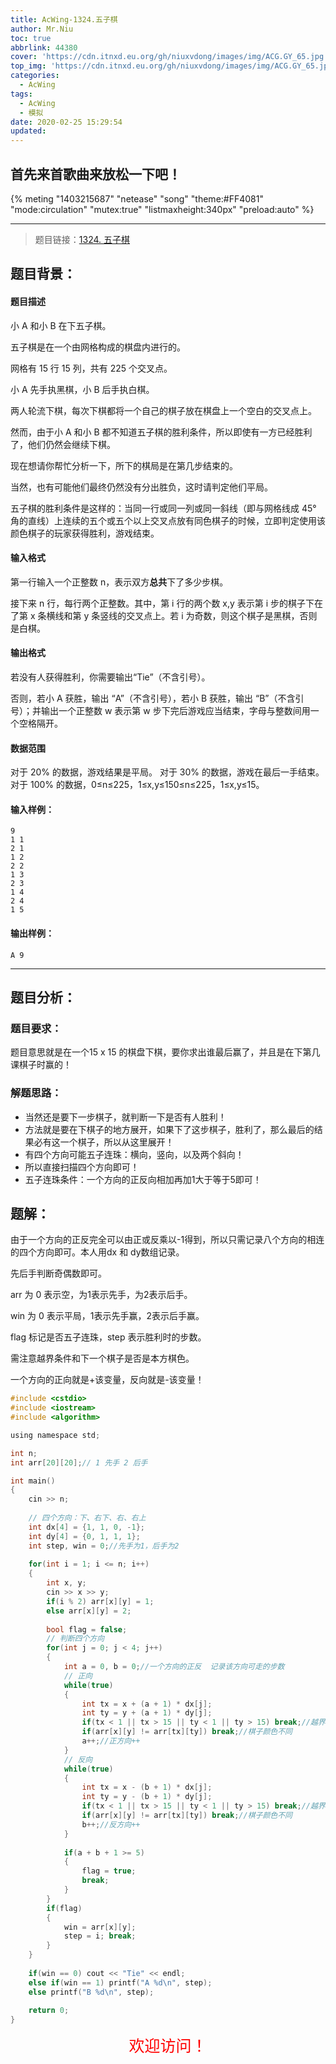 ```yaml
---
title: AcWing-1324.五子棋
author: Mr.Niu
toc: true
abbrlink: 44380
cover: 'https://cdn.itnxd.eu.org/gh/niuxvdong/images/img/ACG.GY_65.jpg'
top_img: 'https://cdn.itnxd.eu.org/gh/niuxvdong/images/img/ACG.GY_65.jpg'
categories:
  - AcWing
tags:
  - AcWing
  - 模拟
date: 2020-02-25 15:29:54
updated:
---
```




## 首先来首歌曲来放松一下吧！

{% meting "1403215687" "netease" "song" "theme:#FF4081" "mode:circulation" "mutex:true" "listmaxheight:340px" "preload:auto"  %}



---



> 题目链接：[1324. 五子棋](https://www.acwing.com/problem/content/description/1326/)



## 题目背景：



#### 题目描述



小 A 和小 B 在下五子棋。

五子棋是在一个由网格构成的棋盘内进行的。

网格有 15 行 15 列，共有 225 个交叉点。

小 A 先手执黑棋，小 B 后手执白棋。

两人轮流下棋，每次下棋都将一个自己的棋子放在棋盘上一个空白的交叉点上。

然而，由于小 A 和小 B 都不知道五子棋的胜利条件，所以即使有一方已经胜利了，他们仍然会继续下棋。

现在想请你帮忙分析一下，所下的棋局是在第几步结束的。

当然，也有可能他们最终仍然没有分出胜负，这时请判定他们平局。

五子棋的胜利条件是这样的：当同一行或同一列或同一斜线（即与网格线成 45° 角的直线）上连续的五个或五个以上交叉点放有同色棋子的时候，立即判定使用该颜色棋子的玩家获得胜利，游戏结束。

#### 输入格式

第一行输入一个正整数 n，表示双方**总共**下了多少步棋。

接下来 n 行，每行两个正整数。其中，第 i 行的两个数 x,y 表示第 i 步的棋子下在了第 x 条横线和第 y 条竖线的交叉点上。若 i 为奇数，则这个棋子是黑棋，否则是白棋。

#### 输出格式

若没有人获得胜利，你需要输出“Tie”（不含引号）。

否则，若小 A 获胜，输出 “A”（不含引号），若小 B 获胜，输出 “B”（不含引号）；并输出一个正整数 w 表示第 w 步下完后游戏应当结束，字母与整数间用一个空格隔开。

#### 数据范围

对于 20% 的数据，游戏结果是平局。
对于 30% 的数据，游戏在最后一手结束。
对于 100% 的数据，0≤n≤225，1≤x,y≤150≤n≤225，1≤x,y≤15。

#### 输入样例：

```
9
1 1
2 1
1 2
2 2
1 3
2 3
1 4
2 4
1 5
```

#### 输出样例：

```
A 9
```

---



## 题目分析：

### 题目要求：



题目意思就是在一个15 x 15 的棋盘下棋，要你求出谁最后赢了，并且是在下第几课棋子时赢的！

### 解题思路：



- 当然还是要下一步棋子，就判断一下是否有人胜利！
- 方法就是要在下棋子的地方展开，如果下了这步棋子，胜利了，那么最后的结果必有这一个棋子，所以从这里展开！
- 有四个方向可能五子连珠：横向，竖向，以及两个斜向！
- 所以直接扫描四个方向即可！
- 五子连珠条件：一个方向的正反向相加再加1大于等于5即可！

## 题解：



由于一个方向的正反完全可以由正或反乘以-1得到，所以只需记录八个方向的相连的四个方向即可。本人用dx 和 dy数组记录。

先后手判断奇偶数即可。

arr 为 0 表示空，为1表示先手，为2表示后手。

win 为 0 表示平局，1表示先手赢，2表示后手赢。

flag 标记是否五子连珠，step 表示胜利时的步数。

需注意越界条件和下一个棋子是否是本方棋色。

一个方向的正向就是+该变量，反向就是-该变量！



```c
#include <cstdio>
#include <iostream> 
#include <algorithm>

using namespace std;

int n;
int arr[20][20];// 1 先手 2 后手 

int main()
{
	cin >> n;
	
	// 四个方向：下、右下、右、右上 
	int dx[4] = {1, 1, 0, -1};
	int dy[4] = {0, 1, 1, 1};
	int step, win = 0;//先手为1，后手为2 
	
	for(int i = 1; i <= n; i++)
	{
		int x, y;
		cin >> x >> y;
		if(i % 2) arr[x][y] = 1;
		else arr[x][y] = 2;
		
		bool flag = false;
		// 判断四个方向 
		for(int j = 0; j < 4; j++)
		{
			int a = 0, b = 0;//一个方向的正反  记录该方向可走的步数 
			// 正向 
			while(true)
			{
				int tx = x + (a + 1) * dx[j];
				int ty = y + (a + 1) * dy[j]; 
				if(tx < 1 || tx > 15 || ty < 1 || ty > 15) break;//越界
				if(arr[x][y] != arr[tx][ty]) break;//棋子颜色不同
				a++;//正方向++ 
			} 
			// 反向 
			while(true)
			{
				int tx = x - (b + 1) * dx[j];
				int ty = y - (b + 1) * dy[j]; 
				if(tx < 1 || tx > 15 || ty < 1 || ty > 15) break;//越界
				if(arr[x][y] != arr[tx][ty]) break;//棋子颜色不同
				b++;//反方向++ 
			}
			
			if(a + b + 1 >= 5) 
			{ 
				flag = true;
				break; 
			}
		} 
		if(flag)
		{
			win = arr[x][y];
			step = i; break;	
		}	
	}
	
	if(win == 0) cout << "Tie" << endl;
	else if(win == 1) printf("A %d\n", step);
	else printf("B %d\n", step);
	
    return 0;
}

```



<center style="color: red; font-size: 25px">欢迎访问！</center>
